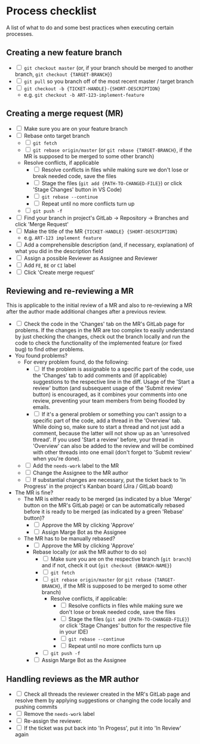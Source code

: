 # Process checklist

A list of what to do and some best practices when executing certain processes.

## Creating a new feature branch
- <input type="checkbox"> `git checkout master` (or, if your branch should be merged to another branch, `git checkout {TARGET-BRANCH}`)
- <input type="checkbox"> `git pull` so you branch off of the most recent master / target branch
- <input type="checkbox"> `git checkout -b {TICKET-HANDLE}-{SHORT-DESCRIPTION}`
  - e.g. `git checkout -b ART-123-implement-feature`

## Creating a merge request (MR)
- <input type="checkbox"> Make sure you are on your feature branch
- <input type="checkbox"> Rebase onto target branch
  - <input type="checkbox"> `git fetch`
  - <input type="checkbox"> `git rebase origin/master` (or `git rebase {TARGET-BRANCH}`, if the MR is supposed to be merged to some other branch)
  - Resolve conflicts, if applicable
    - <input type="checkbox"> Resolve conflicts in files while making sure we don't lose or break needed code, save the files
    - <input type="checkbox"> Stage the files (`git add {PATH-TO-CHANGED-FILE}`) or click 'Stage Changes' button in VS Code)
    - <input type="checkbox"> `git rebase --continue`
    - <input type="checkbox"> Repeat until no more conflicts turn up
  - <input type="checkbox"> `git push -f`
- <input type="checkbox"> Find your branch in project's GitLab → Repository → Branches and click 'Merge Request'
- <input type="checkbox"> Make the title of the MR `{TICKET-HANDLE} {SHORT-DESCRIPTION}`
  - e.g. `ART-123 implement feature`
- <input type="checkbox"> Add a comprehensible description (and, if necessary, explanation) of what you did in the description field
- <input type="checkbox"> Assign a possible Reviewer as Assignee and Reviewer
- <input type="checkbox"> Add `FE`, `BE` or `CI` label
- <input type="checkbox"> Click 'Create merge request'

## Reviewing and re-reviewing a MR
This is applicable to the initial review of a MR and also to re-reviewing a MR after the author made additional changes after a previous review.
- <input type="checkbox"> Check the code in the 'Changes' tab on the MR's GitLab page for problems. If the changes in the MR are too complex to easily understand by just checking the changes, check out the branch locally and run the code to check the functionality of the implemented feature (or fixed bug) to find other problems.
- You found problems?
  - For every problem found, do the following:
    - <input type="checkbox"> If the problem is assignable to a specific part of the code, use the 'Changes' tab to add comments and (if applicable) suggestions to the respective line in the diff. Usage of the 'Start a review' button (and subsequent usage of the 'Submit review' button) is encouraged, as it combines your comments into one review, preventing your team members from being flooded by emails.
    - <input type="checkbox"> If it's a general problem or something you can't assign to a specific part of the code, add a thread in the 'Overview' tab. While doing so, make sure to start a thread and not just add a comment, because the latter will not show up as an 'unresolved thread'. If you used 'Start a review' before, your thread in 'Overview' can also be added to the review and will be combined with other threads into one email (don't forget to 'Submit review' when you're done).
  - <input type="checkbox"> Add the `needs-work` label to the MR
  - <input type="checkbox"> Change the Assignee to the MR author
  - <input type="checkbox"> If substantial changes are necessary, put the ticket back to 'In Progress' in the project's Kanban board (Jira / GitLab board)
- The MR is fine?
  - The MR is either ready to be merged (as indicated by a blue 'Merge' button on the MR's GitLab page) or can be automatically rebased before it is ready to be merged (as indicated by a green 'Rebase' button)?
    - <input type="checkbox"> Approve the MR by clicking 'Approve'
    - <input type="checkbox"> Assign Marge Bot as the Assignee
  - The MR has to be manually rebased?
    - <input type="checkbox"> Approve the MR by clicking 'Approve'
    - Rebase locally (or ask the MR author to do so)
      - <input type="checkbox"> Make sure you are on the respective branch (`git branch`) and if not, check it out (`git checkout {BRANCH-NAME}`)
      - <input type="checkbox"> `git fetch`
      - <input type="checkbox"> `git rebase origin/master` (or `git rebase {TARGET-BRANCH}`, if the MR is supposed to be merged to some other branch)
        - Resolve conflicts, if applicable:
          - <input type="checkbox"> Resolve conflicts in files while making sure we don't lose or break needed code, save the files
          - <input type="checkbox"> Stage the files (`git add {PATH-TO-CHANGED-FILE}`) or click 'Stage Changes' button for the respective file in your IDE)
          - <input type="checkbox"> `git rebase --continue`
          - <input type="checkbox"> Repeat until no more conflicts turn up
      - <input type="checkbox"> `git push -f`
    - <input type="checkbox"> Assign Marge Bot as the Assignee

## Handling reviews as the MR author
- <input type="checkbox"> Check all threads the reviewer created in the MR's GitLab page and resolve them by applying suggestions or changing the code locally and pushing commits
- <input type="checkbox"> Remove the `needs-work` label
- <input type="checkbox"> Re-assign the reviewer.
- <input type="checkbox"> If the ticket was put back into 'In Progess', put it into 'In Review' again

